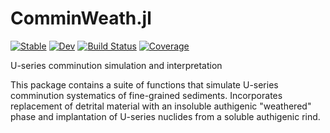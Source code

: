 # ComminWeath.jl

[![Stable](https://img.shields.io/badge/docs-stable-blue.svg)](https://GrahamEdwards.github.io/ComminWeath.jl/stable/)
[![Dev](https://img.shields.io/badge/docs-dev-blue.svg)](https://GrahamEdwards.github.io/ComminWeath.jl/dev/)
[![Build Status](https://github.com/GrahamEdwards/ComminWeath.jl/actions/workflows/CI.yml/badge.svg?branch=main)](https://github.com/GrahamEdwards/ComminWeath.jl/actions/workflows/CI.yml?query=branch%3Amain)
[![Coverage](https://codecov.io/gh/GrahamEdwards/ComminWeath.jl/branch/main/graph/badge.svg)](https://codecov.io/gh/GrahamEdwards/ComminWeath.jl)

U-series comminution simulation and interpretation

This package contains a suite of functions that simulate U-series comminution systematics of fine-grained sediments. Incorporates replacement of detrital material with an insoluble authigenic "weathered" phase and implantation of U-series nuclides from a soluble authigenic rind.  